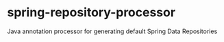 # spring-repository-processor
Java annotation processor for generating default Spring Data Repositories
